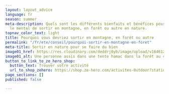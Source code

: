 ```yaml
---
layout: layout_advice
language: fr
season: summer
meta-description: Quels sont les différents bienfaits et bénéfices pour le corps et
  le mental de sortir en montagne, en forêt ou autre en nature.
topnav_color_text: light
title: Pourquoi vous devriez sortir en montagne, en forêt ou autre
permalink: "/fr/ete/conseil/pourquoi-sortir-en-montagne-en-foret"
meta-title: Sortir en nature pour se faire du bien
image01_href: https://res.cloudinary.com/deddrj0yb/image/upload/v1646122670/website/Conseil%20/aaron-blanco-tejedor-L3ZShV0u_hE-unsplash_dexl3k.jpg
image01_alt: Une personne assis dans une tente hamac dans la forêt au coucher de soleil
button_to_link_to_ze_hero_shop:
  button_text: Trouver votre activité
  url_to_shop_zehero: https://shop.ze-hero.com/activites-Outdoor?station=Loire+Atlantique+%2844%29&calessonstype=all&catypegenderlistsummer=all&calessonsactivitytype=all
page_sections: []
published: false

---
```

